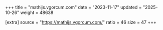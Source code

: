 +++
title = "mathijs.vgorcum.com"
date = "2023-11-17"
updated = "2025-10-26"
weight = 48638

[extra]
source = "https://mathijs.vgorcum.com/"
ratio = 46
size = 47
+++
